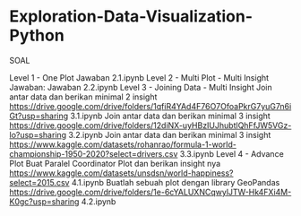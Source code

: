 # Exploration-Data-Visualization-Python

SOAL

Level 1 - One Plot 
Jawaban 2.1.ipynb
Level 2 - Multi Plot - Multi Insight 
Jawaban: 
Jawaban 2.2.ipynb
Level 3 - Joining Data - Multi Insight
Join antar data dan berikan minimal 2 insight
https://drive.google.com/drive/folders/1qfiR4YAd4F76O7OfoaPkrG7yuG7n6iGt?usp=sharing
3.1.ipynb
Join antar data dan berikan minimal 3 insight
https://drive.google.com/drive/folders/12diNX-uyHBzIUJhubtlQhFfJW5VGz-lo?usp=sharing
3.2.ipynb
Join antar data dan berikan minimal 3 insight 
https://www.kaggle.com/datasets/rohanrao/formula-1-world-championship-1950-2020?select=drivers.csv
3.3.ipynb
Level 4 - Advance Plot 
Buat Paralel Coordinator Plot dan berikan insight nya
https://www.kaggle.com/datasets/unsdsn/world-happiness?select=2015.csv 
4.1.ipynb
Buatlah sebuah plot dengan library GeoPandas
https://drive.google.com/drive/folders/1e-6cYALUXNCqwylJTW-Hk4FXi4M-K0gc?usp=sharing
4.2.ipynb
